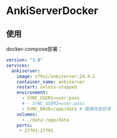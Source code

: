 # AnkiServerDocker

## 使用

docker-compose部署：
    
```yaml
version: "3.8"
services:
  ankiserver:
    image: zfhxi/ankiserver:24.4.1
    container_name: ankiserver
    restart: unless-stopped
    environment:
      - SYNC_USER1=user:pass
      # - SYNC_USER2=user:pass
      - SYNC_BASE=/app/data # 数据存放目录
    volumes:
      - ./data:/app/data
    ports:
     - 27701:27701
```

